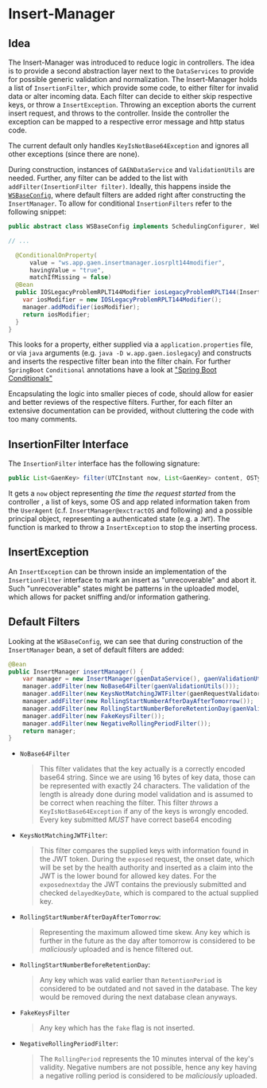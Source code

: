 # Insert-Manager

## Idea
The Insert-Manager was introduced to reduce logic in controllers. The idea is to provide a second abstraction layer next to the `DataServices` to provide for possible generic validation and normalization. The Insert-Manager holds a list of `InsertionFilter`, which provide some code, to either filter for invalid data or alter incoming data. Each filter can decide to either skip respective keys, or throw a `InsertException`. Throwing an exception aborts the current insert request, and throws to the controller. Inside the controller the exception can be mapped to a respective error message and http status code.

The current default only handles `KeyIsNotBase64Exception` and ignores all other exceptions (since there are none).

During construction, instances of `GAENDataService` and `ValidationUtils` are needed. Further, any filter can be added to the list with `addFilter(InsertionFilter filter)`. Ideally, this happens inside the [`WSBaseConfig`](../config/WSBaseConfig.java), where default filters are added right after constructing the `InsertManager`. To allow for conditional `InsertionFilters` refer to the following snippet:

```java
public abstract class WSBaseConfig implements SchedulingConfigurer, WebMvcConfigurer {

// ...

  @ConditionalOnProperty(
      value = "ws.app.gaen.insertmanager.iosrplt144modifier",
      havingValue = "true",
      matchIfMissing = false)
  @Bean
  public IOSLegacyProblemRPLT144Modifier iosLegacyProblemRPLT144(InsertManager manager) {
    var iosModifier = new IOSLegacyProblemRPLT144Modifier();
    manager.addModifier(iosModifier);
    return iosModifier;
  }
}
```

This looks for a property, either supplied via a `application.properties` file, or via `java` arguments (e.g. `java -D w.app.gaen.ioslegacy`) and constructs and inserts the respective filter bean into the filter chain. For further `SpringBoot` `Conditional` annotations have a look at ["Spring Boot Conditionals"](https://reflectoring.io/spring-boot-conditionals/)

Encapsulating the logic into smaller pieces of code, should allow for easier and better reviews of the respective filters. Further, for each filter an extensive documentation can be provided, without cluttering the code with too many comments. 

## InsertionFilter Interface
The `InsertionFilter` interface has the following signature:

```java
public List<GaenKey> filter(UTCInstant now, List<GaenKey> content, OSType osType, Version osVersion, Version appVersion, Object principal) throws InsertException;
```

It gets a `now` object representing _the time the request started_ from the controller , a list of keys, some OS and app related information taken from the `UserAgent` (c.f. `InsertManager@exctractOS` and following) and a possible principal object, representing a authenticated state (e.g. a `JWT`). The function is marked to throw a `InsertException` to stop the inserting process.

## InsertException

An `InsertException` can be thrown inside an implementation of the `InsertionFilter` interface to mark an insert as "unrecoverable" and abort it. Such "unrecoverable" states might be patterns in the uploaded model, which allows for packet sniffing and/or information gathering.

## Default Filters

Looking at the `WSBaseConfig`, we can see that during construction of the `InsertManager` bean, a set of default filters are added:

```java
@Bean
public InsertManager insertManager() {
    var manager = new InsertManager(gaenDataService(), gaenValidationUtils());
    manager.addFilter(new NoBase64Filter(gaenValidationUtils()));
    manager.addFilter(new KeysNotMatchingJWTFilter(gaenRequestValidator, gaenValidationUtils()));
    manager.addFilter(new RollingStartNumberAfterDayAfterTomorrow());
    manager.addFilter(new RollingStartNumberBeforeRetentionDay(gaenValidationUtils()));
    manager.addFilter(new FakeKeysFilter());
    manager.addFilter(new NegativeRollingPeriodFilter());
    return manager;
}
```

- `NoBase64Filter`
    > This filter validates that the key actually is a correctly encoded base64 string. Since we are using 16 bytes of key data, those can be represented with exactly 24 characters. The validation of the length is already done during model validation and is assumed to be correct when reaching the filter. This filter _throws_ a `KeyIsNotBase64Exception` if any of the keys is wrongly encoded. Every key submitted _MUST_ have correct base64 encoding
- `KeysNotMatchingJWTFilter`: 
    > This filter compares the supplied keys with information found in the JWT token. During the `exposed` request, the onset date, which will be set by the health authority and inserted as a claim into the JWT is the lower bound for allowed key dates. For the `exposednextday` the JWT contains the previously submitted and checked `delayedKeyDate`, which is compared to the actual supplied key.
- `RollingStartNumberAfterDayAfterTomorrow`: 
    > Representing the maximum allowed time skew. Any key which is further in the future as the day after tomorrow is considered to be _maliciously_ uploaded and is hence filtered out.
- `RollingStartNumberBeforeRetentionDay`: 
    > Any key which was valid earlier than `RetentionPeriod` is considered to be outdated and not saved in the database. The key would be removed during the next database clean anyways.
- `FakeKeysFilter`
    > Any key which has the `fake` flag is not inserted.
- `NegativeRollingPeriodFilter`: 
    > The `RollingPeriod` represents the 10 minutes interval of the key's validity. Negative numbers are not possible, hence any key having a negative rolling period is considered to be _maliciously_ uploaded.